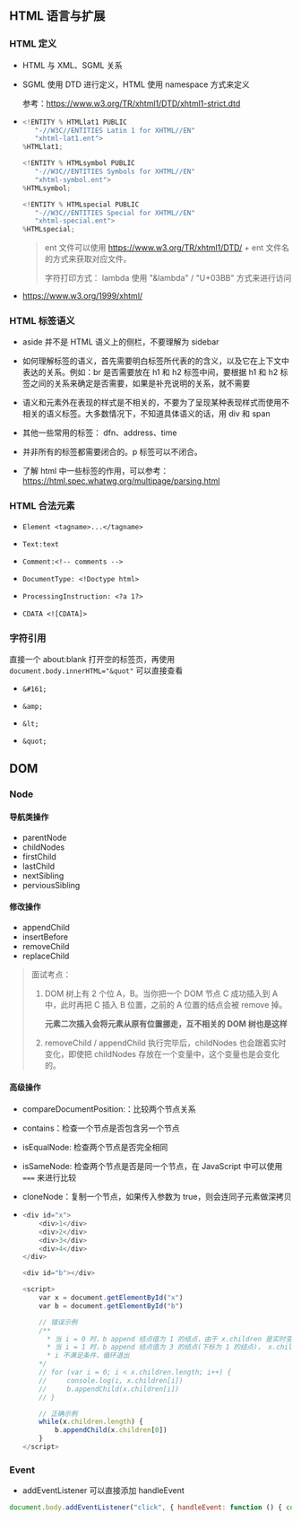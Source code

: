 ## HTML 语言与扩展

### HTML 定义

* HTML 与 XML、SGML 关系

* SGML 使用 DTD 进行定义，HTML 使用 namespace 方式来定义

  参考：https://www.w3.org/TR/xhtml1/DTD/xhtml1-strict.dtd

* ```javascript
  <!ENTITY % HTMLlat1 PUBLIC
     "-//W3C//ENTITIES Latin 1 for XHTML//EN"
     "xhtml-lat1.ent">
  %HTMLlat1;
  
  <!ENTITY % HTMLsymbol PUBLIC
     "-//W3C//ENTITIES Symbols for XHTML//EN"
     "xhtml-symbol.ent">
  %HTMLsymbol;
  
  <!ENTITY % HTMLspecial PUBLIC
     "-//W3C//ENTITIES Special for XHTML//EN"
     "xhtml-special.ent">
  %HTMLspecial;
  
  ```

  > ent 文件可以使用 https://www.w3.org/TR/xhtml1/DTD/ + ent 文件名的方式来获取对应文件。
  >
  > 字符打印方式： lambda 使用 "&lambda" / "U+03BB" 方式来进行访问

* https://www.w3.org/1999/xhtml/

### HTML 标签语义

* aside 并不是 HTML 语义上的侧栏，不要理解为 sidebar
* 如何理解标签的语义，首先需要明白标签所代表的的含义，以及它在上下文中表达的关系。例如：br 是否需要放在 h1 和 h2 标签中间，要根据 h1 和 h2 标签之间的关系来确定是否需要，如果是补充说明的关系，就不需要

* 语义和元素外在表现的样式是不相关的，不要为了呈现某种表现样式而使用不相关的语义标签。大多数情况下，不知道具体语义的话，用 div 和 span
* 其他一些常用的标签： dfn、address、time
* 并非所有的标签都需要闭合的。p 标签可以不闭合。
* 了解 html 中一些标签的作用，可以参考： https://html.spec.whatwg.org/multipage/parsing.html

### HTML 合法元素

* `Element <tagname>...</tagname>`
* `Text:text`
* `Comment:<!-- comments -->`
* `DocumentType: <!Doctype html>`
* `ProcessingInstruction: <?a 1?>`

* `CDATA <![CDATA]>`

### 字符引用

直接一个 about:blank 打开空的标签页，再使用 `document.body.innerHTML="&quot"` 可以直接查看

* `&#161;`
* `&amp;`

* `&lt;`
* `&quot;`

## DOM

### Node

#### 导航类操作

* parentNode
* childNodes
* firstChild
* lastChild
* nextSibling
* perviousSibling

#### 修改操作

* appendChild
* insertBefore
* removeChild
* replaceChild

> 面试考点：
>
> 1. DOM 树上有 2 个位 A，B。当你把一个 DOM 节点 C 成功插入到 A 中，此时再把 C 插入 B 位置，之前的 A 位置的结点会被 remove 掉。
>
>    **元素二次插入会将元素从原有位置挪走，互不相关的 DOM 树也是这样**
>
> 2. removeChild / appendChild 执行完毕后，childNodes 也会跟着实时变化，即使把 childNodes 存放在一个变量中，这个变量也是会变化的。

#### 高级操作

* compareDocumentPosition:：比较两个节点关系

* contains：检查一个节点是否包含另一个节点

* isEqualNode: 检查两个节点是否完全相同

* isSameNode: 检查两个节点是否是同一个节点，在 JavaScript 中可以使用 `===` 来进行比较

* cloneNode：复制一个节点，如果传入参数为 true，则会连同子元素做深拷贝

* ```javascript
  <div id="x">
      <div>1</div>
      <div>2</div>
      <div>3</div>
      <div>4</div>
  </div>
  
  <div id="b"></div>
  
  <script>
      var x = document.getElementById("x")
      var b = document.getElementById("b")
  
      // 错误示例
      /**
        * 当 i = 0 时，b append 结点值为 1 的结点，由于 x.children 是实时变化的，x.children.length 值减 1，为 3， i++ 为 1
        * 当 i = 1 时，b append 结点值为 3 的结点(下标为 1 的结点)， x.children.length 值减 1，为 2，i++ 为 2
        * i 不满足条件，循环退出
      */
      // for (var i = 0; i < x.children.length; i++) {
      //     console.log(i, x.children[i])
      //     b.appendChild(x.children[i])
      // }
  
      // 正确示例
      while(x.children.length) {
          b.appendChild(x.children[0])
      }
  </script>
  ```

### Event

* addEventListener 可以直接添加 handleEvent

```javascript
document.body.addEventListener("click", { handleEvent: function () { console.log("I am clicked!") } });
```

